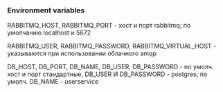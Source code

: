 ### Environment variables

RABBITMQ_HOST, RABBITMQ_PORT - хост и порт rabbitmq; по умолчанию localhost и 5672

RABBITMQ_USER, RABBITMQ_PASSWORD, RABBITMQ_VIRTUAL_HOST - указываются при использовании облачного amqp

DB_HOST, DB_PORT, DB_NAME, DB_USER, DB_PASSWORD - по умолч. хост и порт стандартные, DB_USER И DB_PASSWORD - postgres;
по умолч. DB_NAME - userservice